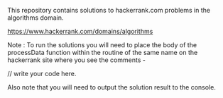 This repository contains solutions to hackerrank.com problems in the algorithms
domain.

https://www.hackerrank.com/domains/algorithms


Note : To run the solutions you will need to place the body of the processData
function within the routine of the same name on the hackerrank site where you
see the comments -

// write your code here.

Also note that you will need to output the solution result to the console.
